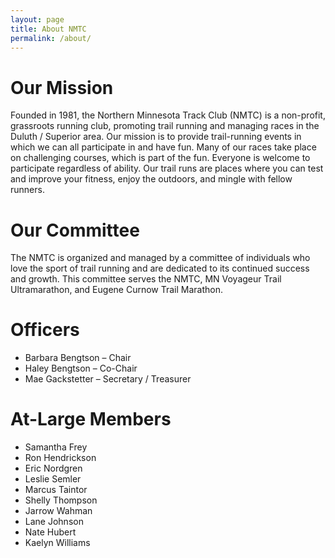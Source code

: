 ```yaml
---
layout: page
title: About NMTC
permalink: /about/
---
```

# Our Mission

Founded in 1981, the Northern Minnesota Track Club (NMTC) is a non-profit, grassroots running club, promoting trail running and managing races in the Duluth / Superior area. Our mission is to provide trail-running events in which we can all participate in and have fun. Many of our races take place on challenging courses, which is part of the fun. Everyone is welcome to participate regardless of ability. Our trail runs are places where you can test and improve your fitness, enjoy the outdoors, and mingle with fellow runners.

# Our Committee

The NMTC is organized and managed by a committee of individuals who love the sport of trail running and are dedicated to its continued success and growth. This committee serves the NMTC, MN Voyageur Trail Ultramarathon, and Eugene Curnow Trail Marathon.

# Officers

* Barbara Bengtson – Chair
* Haley Bengtson – Co-Chair
* Mae Gackstetter – Secretary / Treasurer

# At-Large Members

* Samantha Frey
* Ron Hendrickson
* Eric Nordgren
* Leslie Semler
* Marcus Taintor
* Shelly Thompson
* Jarrow Wahman
* Lane Johnson
* Nate Hubert
* Kaelyn Williams
